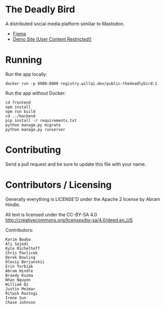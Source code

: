 The Deadly Bird
===================================

A distributed social media platform similiar to Mastodon.

- <a href="https://www.figma.com/file/0yC4iSm1go8vglzSXZPfhy/the-deadly-bird?type=design&node-id=0%3A1&mode=design&t=mczNMkpmOdCOt6Ki-1">Figma</a>
- <a href="https://thedeadlybird.willqi.dev">Demo Site (User Content Restricted!)</a>

Running
============
Run the app locally:
```shell
docker run -p 8000:8000 registry.willqi.dev/public-thedeadlybird:1
```

Run the app without Docker:
```shell
cd frontend
npm install
npm run build
cd ../backend
pip install -r requirements.txt
python manage.py migrate
python manage.py runserver
```

Contributing
============

Send a pull request and be sure to update this file with your name.

Contributors / Licensing
========================

Generally everything is LICENSE'D under the Apache 2 license by Abram Hindle.

All text is licensed under the CC-BY-SA 4.0 http://creativecommons.org/licenses/by-sa/4.0/deed.en_US

Contributors:

    Karim Baaba
    Ali Sajedi
    Kyle Richelhoff
    Chris Pavlicek
    Derek Dowling
    Olexiy Berjanskii
    Erin Torbiak
    Abram Hindle
    Braedy Kuzma
    Nhan Nguyen 
    William Qi
    Justin Meimar
    Ritwik Rastogi
    Irene Sun
    Chase Johnson
